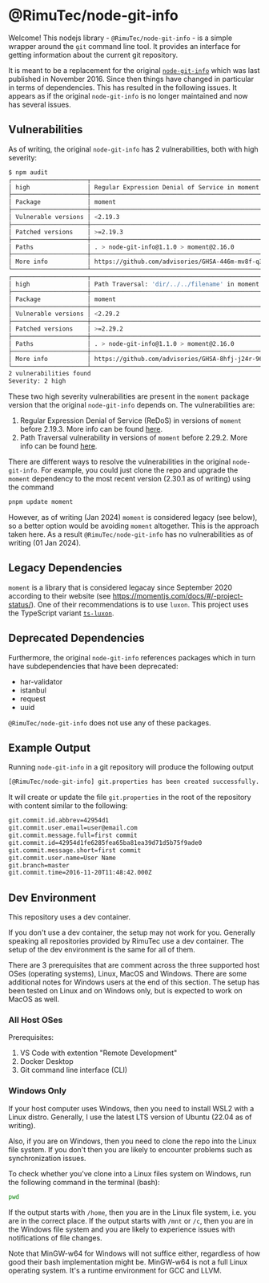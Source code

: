 # @RimuTec/node-git-info

Welcome! This nodejs library - `@RimuTec/node-git-info` - is a simple wrapper around the `git` command line tool. It provides an interface for getting information about the current git repository.

It is meant to be a replacement for the original [`node-git-info`](https://www.npmjs.com/package/node-git-info) which was last published in November 2016. Since then things have changed in particular in terms of dependencies. This has resulted in the following issues. It appears as if the original `node-git-info` is no longer maintained and now has several issues.

## Vulnerabilities

As of writing, the original `node-git-info` has 2 vulnerabilities, both with high severity:

```bash
$ npm audit
┌─────────────────────┬────────────────────────────────────────────────────────┐
│ high                │ Regular Expression Denial of Service in moment         │
├─────────────────────┼────────────────────────────────────────────────────────┤
│ Package             │ moment                                                 │
├─────────────────────┼────────────────────────────────────────────────────────┤
│ Vulnerable versions │ <2.19.3                                                │
├─────────────────────┼────────────────────────────────────────────────────────┤
│ Patched versions    │ >=2.19.3                                               │
├─────────────────────┼────────────────────────────────────────────────────────┤
│ Paths               │ . > node-git-info@1.1.0 > moment@2.16.0                │
├─────────────────────┼────────────────────────────────────────────────────────┤
│ More info           │ https://github.com/advisories/GHSA-446m-mv8f-q348      │
└─────────────────────┴────────────────────────────────────────────────────────┘
┌─────────────────────┬────────────────────────────────────────────────────────┐
│ high                │ Path Traversal: 'dir/../../filename' in moment.locale  │
├─────────────────────┼────────────────────────────────────────────────────────┤
│ Package             │ moment                                                 │
├─────────────────────┼────────────────────────────────────────────────────────┤
│ Vulnerable versions │ <2.29.2                                                │
├─────────────────────┼────────────────────────────────────────────────────────┤
│ Patched versions    │ >=2.29.2                                               │
├─────────────────────┼────────────────────────────────────────────────────────┤
│ Paths               │ . > node-git-info@1.1.0 > moment@2.16.0                │
├─────────────────────┼────────────────────────────────────────────────────────┤
│ More info           │ https://github.com/advisories/GHSA-8hfj-j24r-96c4      │
└─────────────────────┴────────────────────────────────────────────────────────┘
2 vulnerabilities found
Severity: 2 high
```

These two high severity vulnerabilities are present in the `moment` package version that the original `node-git-info` depends on. The vulnerabilities are:

1. Regular Expression Denial of Service (ReDoS) in versions of `moment` before 2.19.3. More info can be found [here](https://github.com/advisories/GHSA-446m-mv8f-q348).
2. Path Traversal vulnerability in versions of `moment` before 2.29.2. More info can be found [here](https://github.com/advisories/GHSA-8hfj-j24r-96c4).

There are different ways to resolve the vulnerabilities in the original `node-git-info`. For example, you could just clone the repo and upgrade the `moment` dependency to the most recent version (2.30.1 as of writing) using the command

```bash
pnpm update moment
```

However, as of writing (Jan 2024) `moment` is considered legacy (see below), so a better option would be avoiding `moment` altogether. This is the approach taken here. As a result `@RimuTec/node-git-info` has no vulnerabilities as of writing (01 Jan 2024).

## Legacy Dependencies

`moment` is a library that is considered legacay since September 2020 according to their website (see https://momentjs.com/docs/#/-project-status/). One of their recommendations is to use `luxon`. This project uses the TypeScript variant [`ts-luxon`](https://tonysamperi.github.io/ts-luxon/docs/#/).

## Deprecated Dependencies

Furthermore, the original `node-git-info` references packages which in turn have subdependencies that have been deprecated:
- har-validator
- istanbul
- request
- uuid

`@RimuTec/node-git-info` does not use any of these packages.

## Example Output

Running `node-git-info` in a git repository will produce the following output

```bash
[@RimuTec/node-git-info] git.properties has been created successfully.
```

It will create or update the file `git.properties` in the root of the repository with content similar to the following:

```txt
git.commit.id.abbrev=42954d1
git.commit.user.email=user@email.com
git.commit.message.full=first commit
git.commit.id=42954d1fe6285fea65ba81ea39d71d5b75f9ade0
git.commit.message.short=first commit
git.commit.user.name=User Name
git.branch=master
git.commit.time=2016-11-20T11:48:42.000Z
```

## Dev Environment

This repository uses a dev container.

If you don't use a dev container, the setup may not work for you. Generally speaking all repositories provided by RimuTec use a dev container. The setup of the dev environment is the same for all of them.

There are 3 prerequisites that are comment across the three supported host OSes (operating systems), Linux, MacOS and Windows. There are some additional notes for Windows users at the end of this section. The setup has been tested on Linux and on Windows only, but is expected to work on MacOS as well.

### All Host OSes

Prerequisites:
1. VS Code with extention "Remote Development"
2. Docker Desktop
3. Git command line interface (CLI)

### Windows Only

If your host computer uses Windows, then you need to install WSL2 with a Linux distro. Generally, I use the latest LTS version of Ubuntu (22.04 as of writing).

Also, if you are on Windows, then you need to clone the repo into the Linux file system. If you don't then you are likely to encounter problems such as synchronization issues.

To check whether you've clone into a Linux files system on Windows, run the following command in the terminal (bash):

```bash
pwd
```

If the output starts with `/home`, then you are in the Linux file system, i.e. you are in the correct place. If the output starts with `/mnt` or `/c`, then you are in the Windows file system and you are likely to experience issues with notifications of file changes.

Note that MinGW-w64 for Windows will not suffice either, regardless of how good their bash implementation might be. MinGW-w64 is not a full Linux operating system. It's a runtime environment for GCC and LLVM.
